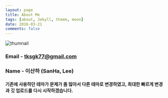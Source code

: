 ```yaml
---
layout: page
title: About Me
tags: [about, Jekyll, theme, moon]
date: 2016-03-21
comments: false
---
```

![thumnail](https://user-images.githubusercontent.com/36880919/57780181-b5ac9e80-7762-11e9-9089-5cb3c03f487c.jpg)

### Email - tksgk77@gmail.com
### Name - 이산하 (SanHa, Lee)


#### 기존에 사용하던 테마가 문제가 좀 많아서 다른 테마로 변경하였고, 최대한 빠르게 변경과 깃 업로드를 다시 시작하겠습니다. 
